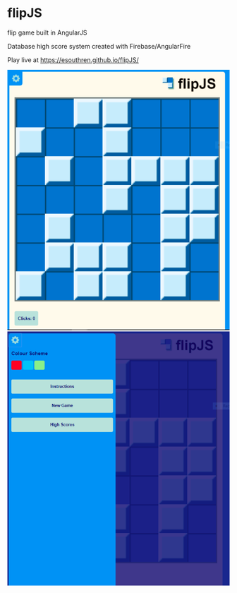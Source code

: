 # flipJS
flip game built in AngularJS

Database high score system created with Firebase/AngularFire

Play live at https://esouthren.github.io/flipJS/

![Screenshot 1](https://github.com/esouthren/flipJS/blob/master/images/flip1.PNG)
![Screenshot 1](https://github.com/esouthren/flipJS/blob/master/images/flip2.PNG)

